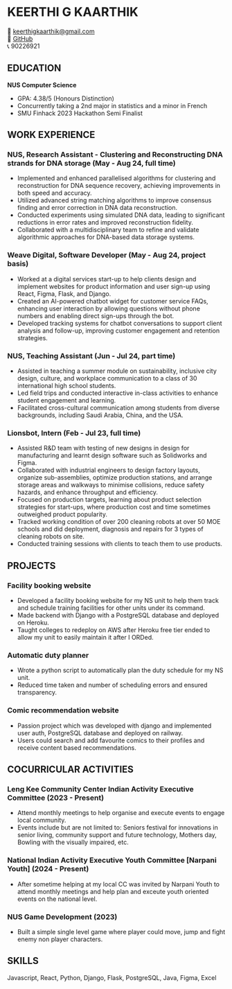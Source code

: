 # KEERTHI G KAARTHIK

📧 keerthigkaarthik@gmail.com  
🔗 [GitHub](https://github.com/keerthigkaarthik)  
📞 90226921

## EDUCATION

**NUS Computer Science**
- GPA: 4.38/5 (Honours Distinction)
- Concurrently taking a 2nd major in statistics and a minor in French
- SMU Finhack 2023 Hackathon Semi Finalist

## WORK EXPERIENCE

### NUS, Research Assistant - Clustering and Reconstructing DNA strands for DNA storage (May - Aug 24, full time)
- Implemented and enhanced parallelised algorithms for clustering and reconstruction for DNA sequence recovery, achieving improvements in both speed and accuracy.
- Utilized advanced string matching algorithms to improve consensus finding and error correction in DNA data reconstruction.
- Conducted experiments using simulated DNA data, leading to significant reductions in error rates and improved reconstruction fidelity.
- Collaborated with a multidisciplinary team to refine and validate algorithmic approaches for DNA-based data storage systems.

### Weave Digital, Software Developer (May - Aug 24, project basis)
- Worked at a digital services start-up to help clients design and implement websites for product information and user sign-up using React, Figma, Flask, and Django.
- Created an AI-powered chatbot widget for customer service FAQs, enhancing user interaction by allowing questions without phone numbers and enabling direct sign-ups through the bot.
- Developed tracking systems for chatbot conversations to support client analysis and follow-up, improving customer engagement and retention strategies.

### NUS, Teaching Assistant (Jun - Jul 24, part time)
- Assisted in teaching a summer module on sustainability, inclusive city design, culture, and workplace communication to a class of 30 international high school students.
- Led field trips and conducted interactive in-class activities to enhance student engagement and learning.
- Facilitated cross-cultural communication among students from diverse backgrounds, including Saudi Arabia, China, and the USA.

### Lionsbot, Intern (Feb - Jul 23, full time)
- Assisted R&D team with testing of new designs in design for manufacturing and learnt design software such as Solidworks and Figma.
- Collaborated with industrial engineers to design factory layouts, organize sub-assemblies, optimize production stations, and arrange storage areas and walkways to minimise collisions, reduce safety hazards, and enhance throughput and efficiency.
- Focused on production targets, learning about product selection strategies for start-ups, where production cost and time sometimes outweighed product popularity.
- Tracked working condition of over 200 cleaning robots at over 50 MOE schools and did deployment, diagnosis and repairs for 3 types of cleaning robots on site.
- Conducted training sessions with clients to teach them to use products.

## PROJECTS

### Facility booking website
- Developed a facility booking website for my NS unit to help them track and schedule training facilities for other units under its command.
- Made backend with Django with a PostgreSQL database and deployed on Heroku.
- Taught colleges to redeploy on AWS after Heroku free tier ended to allow my unit to easily maintain it after I ORDed.

### Automatic duty planner
- Wrote a python script to automatically plan the duty schedule for my NS unit.
- Reduced time taken and number of scheduling errors and ensured transparency.

### Comic recommendation website
- Passion project which was developed with django and implemented user auth, PostgreSQL database and deployed on railway.
- Users could search and add favourite comics to their profiles and receive content based recommendations.

## COCURRICULAR ACTIVITIES

### Leng Kee Community Center Indian Activity Executive Committee (2023 - Present)
- Attend monthly meetings to help organise and execute events to engage local community.
- Events include but are not limited to: Seniors festival for innovations in senior living, community support and future technology, Mothers day, Bowling with the visually impaired, etc.

### National Indian Activity Executive Youth Committee [Narpani Youth] (2024 - Present)
- After sometime helping at my local CC was invited by Narpani Youth to attend monthly meetings and help plan and exceute youth oriented events on the national level.

### NUS Game Development (2023)
- Built a simple single level game where player could move, jump and fight enemy non player characters.

## SKILLS
Javascript, React, Python, Django, Flask, PostgreSQL, Java, Figma, Excel
